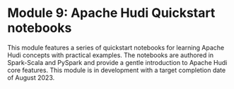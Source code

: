 # Module 9: Apache Hudi Quickstart notebooks

This module features a series of quickstart notebooks for learning Apache Hudi concepts with practical examples. The notebooks are authored in Spark-Scala and PySpark and provide a gentle introduction to Apache Hudi core features. This module is in development with a target completion date of August 2023.



